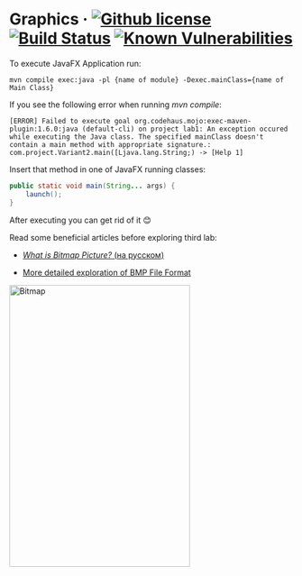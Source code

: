# Graphics &middot; [![Github license](https://img.shields.io/badge/license-Apache%202.0-purple.svg)](https://opensource.org/licenses/Apache-2.0) [![Build Status](https://travis-ci.org/Blahodatny/Graphics.svg?branch=master)](https://travis-ci.org/Blahodatny/Graphics) [![Known Vulnerabilities](https://snyk.io/test/github/Blahodatny/Graphics/badge.svg?targetFile=pom.xml)](https://snyk.io/test/github/Blahodatny/Graphics?targetFile=pom.xml)

To execute JavaFX Application run:
``````
mvn compile exec:java -pl {name of module} -Dexec.mainClass={name of Main Class}
``````

If you see the following error when running *mvn compile*:
```text
[ERROR] Failed to execute goal org.codehaus.mojo:exec-maven-plugin:1.6.0:java (default-cli) on project lab1: An exception occured while executing the Java class. The specified mainClass doesn't contain a main method with appropriate signature.: com.project.Variant2.main([Ljava.lang.String;) -> [Help 1]
```

Insert that method in one of JavaFX running classes:
```java
public static void main(String... args) {
    launch();
}
```
After executing you can get rid of it &#128522;

Read some beneficial articles before exploring third lab:

* [*What is Bitmap Picture?* (на русском)](https://ru.wikipedia.org/wiki/BMP)

* [More detailed exploration of BMP File Format](https://en.wikipedia.org/wiki/BMP_file_format)

<img src ="https://upload.wikimedia.org/wikipedia/commons/c/c4/BMPfileFormat.png" alt="Bitmap" height="500" width="320"></img>